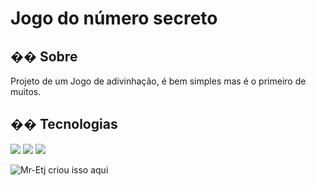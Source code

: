 <h1>Jogo do número secreto</h1>

<h2>�� Sobre</h2>
<p>Projeto de um Jogo de adivinhação, é bem simples mas é o primeiro de muitos.</p>

## �� Tecnologias
<div>
  <img src="https://img.shields.io/badge/HTML-239120?style=for-the-badge&logo=html5&logoColor=white">
  <img src="https://img.shields.io/badge/CSS-239120?&style=for-the-badge&logo=css3&logoColor=white">
  <img src="https://img.shields.io/badge/JavaScript-F7DF1E?style=for-the-badge&logo=javascript&logoColor=black">
</div>




![Mr-Etj criou isso aqui](https://encrypted-tbn1.gstatic.com/images?q=tbn:ANd9GcTvURAwBSJrz-a58u0mj4jGMweVry5MWbVXWHsKHy8LqCQjUoC6)
